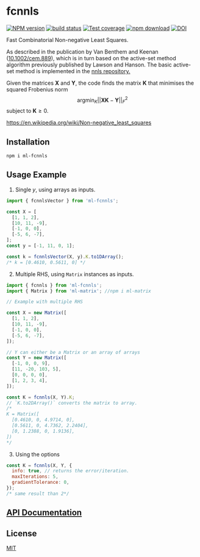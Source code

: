 # fcnnls

[![NPM version][npm-image]][npm-url]
[![build status][ci-image]][ci-url]
[![Test coverage][codecov-image]][codecov-url]
[![npm download][download-image]][download-url]
[![DOI](https://zenodo.org/badge/DOI/10.5281/zenodo.8189402.svg)](https://doi.org/10.5281/zenodo.8189402)

Fast Combinatorial Non-negative Least Squares.

As described in the publication by Van Benthem and Keenan ([10.1002/cem.889](http://doi.org/10.1002/cem.889)), which is in turn based on the active-set method algorithm previously published by Lawson and Hanson. The basic active-set method is implemented in the [nnls repository.](https://github.com/mljs/nnls)

Given the matrices $\mathbf{X}$ and $\mathbf{Y}$, the code finds the matrix $\mathbf{K}$ that minimises the squared Frobenius norm $$\mathrm{argmin}_K ||\mathbf{XK} -\mathbf{Y}||^2_F$$ subject to $\mathbf{K}\geq 0$.

https://en.wikipedia.org/wiki/Non-negative_least_squares

## Installation

```bash
npm i ml-fcnnls
```

## Usage Example

1. Single $y$, using arrays as inputs.

```js
import { fcnnlsVector } from 'ml-fcnnls';

const X = [
  [1, 1, 2],
  [10, 11, -9],
  [-1, 0, 0],
  [-5, 6, -7],
];
const y = [-1, 11, 0, 1];

const k = fcnnlsVector(X, y).K.to1DArray();
/* k = [0.4610, 0.5611, 0] */
```

2. Multiple RHS, using `Matrix` instances as inputs.

```js
import { fcnnls } from 'ml-fcnnls';
import { Matrix } from 'ml-matrix'; //npm i ml-matrix

// Example with multiple RHS

const X = new Matrix([
  [1, 1, 2],
  [10, 11, -9],
  [-1, 0, 0],
  [-5, 6, -7],
]);

// Y can either be a Matrix or an array of arrays
const Y = new Matrix([
  [-1, 0, 0, 9],
  [11, -20, 103, 5],
  [0, 0, 0, 0],
  [1, 2, 3, 4],
]);

const K = fcnnls(X, Y).K;
// `K.to2DArray()` converts the matrix to array.
/*
K = Matrix([
  [0.4610, 0, 4.9714, 0],
  [0.5611, 0, 4.7362, 2.2404],
  [0, 1.2388, 0, 1.9136],
])
*/
```

3. Using the options

```js
const K = fcnnls(X, Y, {
  info: true, // returns the error/iteration.
  maxIterations: 5,
  gradientTolerance: 0,
});
/* same result than 2*/
```

## [API Documentation](https://mljs.github.io/fcnnls/)

## License

[MIT](./LICENSE)

[npm-image]: https://img.shields.io/npm/v/ml-fcnnls.svg
[npm-url]: https://www.npmjs.com/package/ml-fcnnls
[ci-image]: https://github.com/mljs/fcnnls/workflows/Node.js%20CI/badge.svg?branch=main
[ci-url]: https://github.com/mljs/fcnnls/actions?query=workflow%3A%22Node.js+CI%22
[codecov-image]: https://img.shields.io/codecov/c/github/mljs/fcnnls.svg
[codecov-url]: https://codecov.io/gh/mljs/fcnnls
[download-image]: https://img.shields.io/npm/dm/ml-fcnnls.svg
[download-url]: https://www.npmjs.com/package/ml-fcnnls
